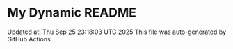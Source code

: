 # My Dynamic README
Updated at: Thu Sep 25 23:18:03 UTC 2025
This file was auto-generated by GitHub Actions.
